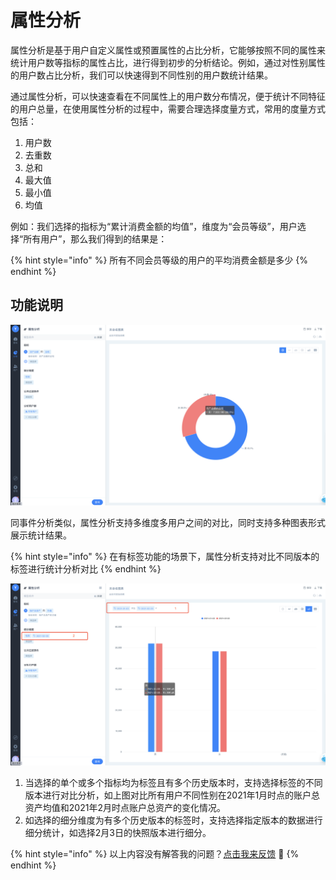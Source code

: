 # 属性分析

属性分析是基于用户自定义属性或预置属性的占比分析，它能够按照不同的属性来统计用户数等指标的属性占比，进行得到初步的分析结论。例如，通过对性别属性的用户数占比分析，我们可以快速得到不同性别的用户数统计结果。

通过属性分析，可以快速查看在不同属性上的用户数分布情况，便于统计不同特征的用户总量，在使用属性分析的过程中，需要合理选择度量方式，常用的度量方式包括：

1. 用户数
2. 去重数
3. 总和
4. 最大值
5. 最小值
6. 均值

例如：我们选择的指标为“累计消费金额的均值”，维度为“会员等级”，用户选择“所有用户”，那么我们得到的结果是：

{% hint style="info" %}
所有不同会员等级的用户的平均消费金额是多少
{% endhint %}

## 功能说明

![](<../../.gitbook/assets/image (633).png>)

同事件分析类似，属性分析支持多维度多用户之间的对比，同时支持多种图表形式展示统计结果。

{% hint style="info" %}
在有标签功能的场景下，属性分析支持对比不同版本的标签进行统计分析对比
{% endhint %}

![](<../../.gitbook/assets/image (634).png>)

1. 当选择的单个或多个指标均为标签且有多个历史版本时，支持选择标签的不同版本进行对比分析，如上图对比所有用户不同性别在2021年1月时点的账户总资产均值和2021年2月时点账户总资产的变化情况。
2. 如选择的细分维度为有多个历史版本的标签时，支持选择指定版本的数据进行细分统计，如选择2月3日的快照版本进行细分。

{% hint style="info" %}
以上内容没有解答我的问题？[点击我来反馈](https://support.qq.com/products/118522/) 🚀
{% endhint %}
